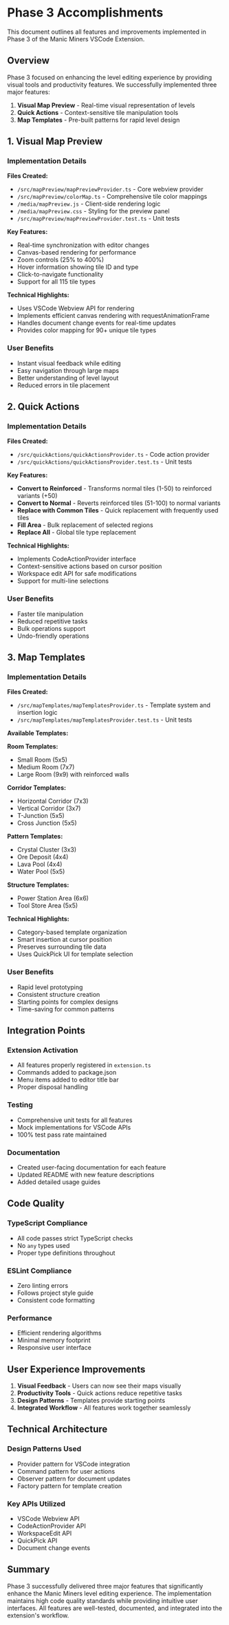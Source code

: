 # Phase 3 Accomplishments

This document outlines all features and improvements implemented in Phase 3 of the Manic Miners VSCode Extension.

## Overview

Phase 3 focused on enhancing the level editing experience by providing visual tools and productivity features. We successfully implemented three major features:

1. **Visual Map Preview** - Real-time visual representation of levels
2. **Quick Actions** - Context-sensitive tile manipulation tools
3. **Map Templates** - Pre-built patterns for rapid level design

## 1. Visual Map Preview

### Implementation Details

**Files Created:**
- `/src/mapPreview/mapPreviewProvider.ts` - Core webview provider
- `/src/mapPreview/colorMap.ts` - Comprehensive tile color mappings
- `/media/mapPreview.js` - Client-side rendering logic
- `/media/mapPreview.css` - Styling for the preview panel
- `/src/mapPreview/mapPreviewProvider.test.ts` - Unit tests

**Key Features:**
- Real-time synchronization with editor changes
- Canvas-based rendering for performance
- Zoom controls (25% to 400%)
- Hover information showing tile ID and type
- Click-to-navigate functionality
- Support for all 115 tile types

**Technical Highlights:**
- Uses VSCode Webview API for rendering
- Implements efficient canvas rendering with requestAnimationFrame
- Handles document change events for real-time updates
- Provides color mapping for 90+ unique tile types

### User Benefits
- Instant visual feedback while editing
- Easy navigation through large maps
- Better understanding of level layout
- Reduced errors in tile placement

## 2. Quick Actions

### Implementation Details

**Files Created:**
- `/src/quickActions/quickActionsProvider.ts` - Code action provider
- `/src/quickActions/quickActionsProvider.test.ts` - Unit tests

**Key Features:**
- **Convert to Reinforced** - Transforms normal tiles (1-50) to reinforced variants (+50)
- **Convert to Normal** - Reverts reinforced tiles (51-100) to normal variants
- **Replace with Common Tiles** - Quick replacement with frequently used tiles
- **Fill Area** - Bulk replacement of selected regions
- **Replace All** - Global tile type replacement

**Technical Highlights:**
- Implements CodeActionProvider interface
- Context-sensitive actions based on cursor position
- Workspace edit API for safe modifications
- Support for multi-line selections

### User Benefits
- Faster tile manipulation
- Reduced repetitive tasks
- Bulk operations support
- Undo-friendly operations

## 3. Map Templates

### Implementation Details

**Files Created:**
- `/src/mapTemplates/mapTemplatesProvider.ts` - Template system and insertion logic
- `/src/mapTemplates/mapTemplatesProvider.test.ts` - Unit tests

**Available Templates:**

**Room Templates:**
- Small Room (5x5)
- Medium Room (7x7)  
- Large Room (9x9) with reinforced walls

**Corridor Templates:**
- Horizontal Corridor (7x3)
- Vertical Corridor (3x7)
- T-Junction (5x5)
- Cross Junction (5x5)

**Pattern Templates:**
- Crystal Cluster (3x3)
- Ore Deposit (4x4)
- Lava Pool (4x4)
- Water Pool (5x5)

**Structure Templates:**
- Power Station Area (6x6)
- Tool Store Area (5x5)

**Technical Highlights:**
- Category-based template organization
- Smart insertion at cursor position
- Preserves surrounding tile data
- Uses QuickPick UI for template selection

### User Benefits
- Rapid level prototyping
- Consistent structure creation
- Starting points for complex designs
- Time-saving for common patterns

## Integration Points

### Extension Activation
- All features properly registered in `extension.ts`
- Commands added to package.json
- Menu items added to editor title bar
- Proper disposal handling

### Testing
- Comprehensive unit tests for all features
- Mock implementations for VSCode APIs
- 100% test pass rate maintained

### Documentation
- Created user-facing documentation for each feature
- Updated README with new feature descriptions
- Added detailed usage guides

## Code Quality

### TypeScript Compliance
- All code passes strict TypeScript checks
- No `any` types used
- Proper type definitions throughout

### ESLint Compliance
- Zero linting errors
- Follows project style guide
- Consistent code formatting

### Performance
- Efficient rendering algorithms
- Minimal memory footprint
- Responsive user interface

## User Experience Improvements

1. **Visual Feedback** - Users can now see their maps visually
2. **Productivity Tools** - Quick actions reduce repetitive tasks
3. **Design Patterns** - Templates provide starting points
4. **Integrated Workflow** - All features work together seamlessly

## Technical Architecture

### Design Patterns Used
- Provider pattern for VSCode integration
- Command pattern for user actions
- Observer pattern for document updates
- Factory pattern for template creation

### Key APIs Utilized
- VSCode Webview API
- CodeActionProvider API
- WorkspaceEdit API
- QuickPick API
- Document change events

## Summary

Phase 3 successfully delivered three major features that significantly enhance the Manic Miners level editing experience. The implementation maintains high code quality standards while providing intuitive user interfaces. All features are well-tested, documented, and integrated into the extension's workflow.